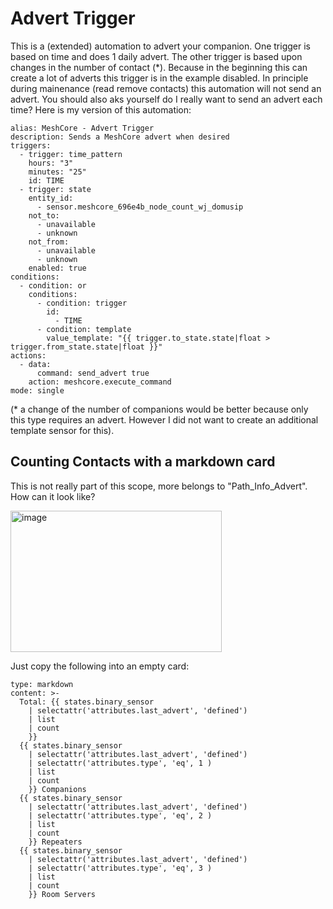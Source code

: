 #  Advert Trigger
This is a (extended) automation to advert your companion. One trigger is based on time and does 1 daily advert. The other trigger is based upon changes in the number of contact (*). Because in the beginning this can create a lot of adverts this trigger is in the example disabled. In principle during mainenance (read remove contacts) this automation will not send an advert. You should also aks yourself do I really want to send an advert each time?
Here is my version of this automation:

```
alias: MeshCore - Advert Trigger
description: Sends a MeshCore advert when desired
triggers:
  - trigger: time_pattern
    hours: "3"
    minutes: "25"
    id: TIME
  - trigger: state
    entity_id:
      - sensor.meshcore_696e4b_node_count_wj_domusip
    not_to:
      - unavailable
      - unknown
    not_from:
      - unavailable
      - unknown
    enabled: true
conditions:
  - condition: or
    conditions:
      - condition: trigger
        id:
          - TIME
      - condition: template
        value_template: "{{ trigger.to_state.state|float > trigger.from_state.state|float }}"
actions:
  - data:
      command: send_advert true
    action: meshcore.execute_command
mode: single
```


(* a change of the number of companions would be better because only this type requires an advert. However I did not want to create an additional template sensor for this).

## Counting Contacts with a markdown card
This is not really part of this scope, more belongs to "Path_Info_Advert". How can it look like?

<img width="338" height="226" alt="image" src="https://github.com/user-attachments/assets/cd55238b-1d52-42bc-ac66-4c63eed6590d" />

Just copy the following into an empty card:

```
type: markdown
content: >-  
  Total: {{ states.binary_sensor
    | selectattr('attributes.last_advert', 'defined')
    | list
    | count 
    }}
  {{ states.binary_sensor
    | selectattr('attributes.last_advert', 'defined')
    | selectattr('attributes.type', 'eq', 1 )
    | list
    | count 
    }} Companions
  {{ states.binary_sensor
    | selectattr('attributes.last_advert', 'defined')
    | selectattr('attributes.type', 'eq', 2 )
    | list
    | count 
    }} Repeaters
  {{ states.binary_sensor
    | selectattr('attributes.last_advert', 'defined')
    | selectattr('attributes.type', 'eq', 3 )
    | list
    | count 
    }} Room Servers
```
